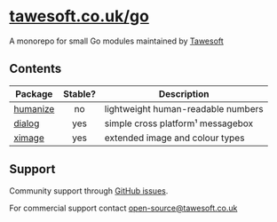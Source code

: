 [tawesoft.co.uk/go](https://tawesoft.co.uk/go)
================================================================================

A monorepo for small Go modules maintained by [Tawesoft](https://www.tawesoft.co.uk/)

Contents
--------

| Package                | Stable?  | Description                              |
| ---------------------- |:--------:| ---------------------------------------- |
| [humanize](./humanize) | no       | lightweight human-readable numbers       |
| [dialog](./dialog)     | yes      | simple cross platform¹ messagebox        |
| [ximage](./ximage)     | yes      | extended image and colour types          |


Support
-------

Community support through [GitHub issues](https://github.com/tawesoft/go/issues).

For commercial support contact [open-source@tawesoft.co.uk](malto:open-source@tawesoft.co.uk)

